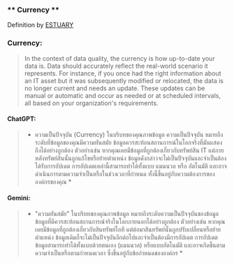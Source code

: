 ### ** Currency **
Definition by [ESTUARY](https://estuary.dev/data-quality/)

### **Currency:**
> In the context of data quality, the currency is how up-to-date your data is. Data should accurately reflect the real-world scenario it represents. For instance, if you once had the right information about an IT asset but it was subsequently modified or relocated, the data is no longer current and needs an update. These updates can be manual or automatic and occur as needed or at scheduled intervals, all based on your organization's requirements.

#### **ChatGPT:**
> * ความเป็นปัจจุบัน (Currency)
ในบริบทของคุณภาพข้อมูล ความเป็นปัจจุบัน หมายถึงระดับที่ข้อมูลของคุณมีความทันสมัย ข้อมูลควรสะท้อนสถานการณ์ในโลกจริงที่มันแสดงถึงได้อย่างถูกต้อง ตัวอย่างเช่น หากคุณเคยมีข้อมูลที่ถูกต้องเกี่ยวกับทรัพย์สิน IT แต่ภายหลังทรัพย์สินนั้นถูกแก้ไขหรือย้ายตำแหน่ง ข้อมูลดังกล่าวจะไม่เป็นปัจจุบันและจำเป็นต้องได้รับการอัปเดต
การอัปเดตเหล่านี้สามารถทำได้ทั้งแบบ แมนนวล หรือ อัตโนมัติ และอาจดำเนินการตามความจำเป็นหรือในช่วงเวลาที่กำหนด ทั้งนี้ขึ้นอยู่กับความต้องการขององค์กรของคุณ *
#### **Gemini:**
> * "ความทันสมัย" ในบริบทของคุณภาพข้อมูล หมายถึงระดับความเป็นปัจจุบันของข้อมูล ข้อมูลที่ดีควรสะท้อนสถานการณ์จริงในโลกภายนอกได้อย่างถูกต้อง ตัวอย่างเช่น หากคุณเคยมีข้อมูลที่ถูกต้องเกี่ยวกับสินทรัพย์ไอที แต่ต่อมาสินทรัพย์นั้นถูกปรับเปลี่ยนหรือย้ายตำแหน่ง ข้อมูลเดิมก็จะไม่เป็นปัจจุบันอีกต่อไปและจำเป็นต้องมีการอัปเดต
การอัปเดตข้อมูลสามารถทำได้ทั้งแบบด้วยตนเอง (แมนนวล) หรือแบบอัตโนมัติ และอาจเกิดขึ้นตามความจำเป็นหรือตามกำหนดเวลา ซึ่งขึ้นอยู่กับข้อกำหนดขององค์กร * 
